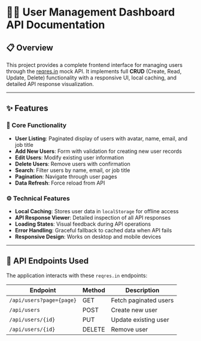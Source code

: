 # 🧑‍💼 User Management Dashboard API Documentation

## 📋 Overview

This project provides a complete frontend interface for managing users through the [reqres.in](https://reqres.in/) mock API. It implements full **CRUD** (Create, Read, Update, Delete) functionality with a responsive UI, local caching, and detailed API response visualization.

---

## ✨ Features

### 🔧 Core Functionality

- **User Listing**: Paginated display of users with avatar, name, email, and job title  
- **Add New Users**: Form with validation for creating new user records  
- **Edit Users**: Modify existing user information  
- **Delete Users**: Remove users with confirmation  
- **Search**: Filter users by name, email, or job title  
- **Pagination**: Navigate through user pages  
- **Data Refresh**: Force reload from API  

### ⚙️ Technical Features

- **Local Caching**: Stores user data in `localStorage` for offline access  
- **API Response Viewer**: Detailed inspection of all API responses  
- **Loading States**: Visual feedback during API operations  
- **Error Handling**: Graceful fallback to cached data when API fails  
- **Responsive Design**: Works on desktop and mobile devices  

---

## 📡 API Endpoints Used

The application interacts with these `reqres.in` endpoints:

| Endpoint                  | Method | Description               |
|---------------------------|--------|---------------------------|
| `/api/users?page={page}` | GET    | Fetch paginated users     |
| `/api/users`             | POST   | Create new user           |
| `/api/users/{id}`        | PUT    | Update existing user      |
| `/api/users/{id}`        | DELETE | Remove user               |

